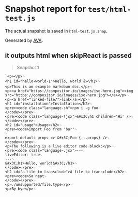 # Snapshot report for `test/html-test.js`

The actual snapshot is saved in `html-test.js.snap`.

Generated by [AVA](https://ava.li).

## it outputs html when skipReact is passed

> Snapshot 1

    `<p></p>␊
    <h1 id="hello-world-1">Hello, world 👍</h1>␊
    <p>This is an example markdown doc.</p>␊
    <p><a href="https://compositor.io/images/iso-hero.jpg"><img src="https://compositor.io/images/iso-hero.jpg"></a></p>␊
    <p><a href="linked-file/">link</a></p>␊
    <h2 id="installation">Installation</h2>␊
    <pre><code class="language-sh">npm i -g foo␊
    </code></pre>␊
    <pre><code class="language-!jsx">&#x3C;h1 children='Hi' />␊
    </code></pre>␊
    <h2 id="usage">Usage</h2>␊
    <pre><code>import Foo from 'bar'␊
    ␊
    export default props => &#x3C;Foo {...props} />␊
    </code></pre>␊
    <p>The following is a live editor code block:</p>␊
    <pre><code class="language-.jsx">---␊
    liveEditor: true␊
    ---␊
    &#x3C;h1>Hello, world!&#x3C;/h1>␊
    </code></pre>␊
    <h2 id="a-file-to-transclude">A file to transclude</h2>␊
    <pre><code>So neat␊
    </code></pre>␊
    <p>./unsupported/file.type</p>␊
    <p>By bye</p>␊
    `
